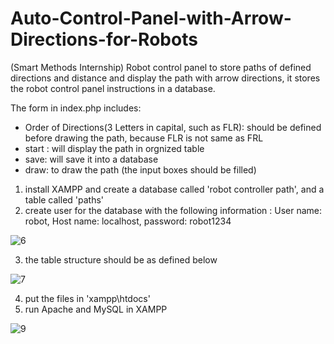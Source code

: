 # Auto-Control-Panel-with-Arrow-Directions-for-Robots

(Smart Methods Internship) Robot control panel to store paths of defined directions and distance and display the path with arrow directions, it stores the robot control panel instructions in a database.


The form in index.php includes:
* Order of Directions(3 Letters in capital, such as FLR): should be defined before drawing the path, because FLR is not same as FRL
* start : will display the path in orgnized table 
* save: will save it into a database 
* draw: to draw the path (the input boxes should be filled)

1. install XAMPP and create a database called 'robot controller path', and a table called 'paths'
2. create user for the database with the following information : User name: robot, Host name: localhost, password: robot1234

![6](https://user-images.githubusercontent.com/67188835/86248457-c97fb380-bb62-11ea-80c9-9403d94155dd.PNG)

3. the table structure should be as defined below

![7](https://user-images.githubusercontent.com/67188835/86248553-e6b48200-bb62-11ea-8e28-afe86ff743ba.PNG)

4. put the files in 'xampp\htdocs'
5. run Apache and MySQL in XAMPP

![9](https://user-images.githubusercontent.com/67188835/86249150-b91c0880-bb63-11ea-9b68-37e337940644.PNG)
